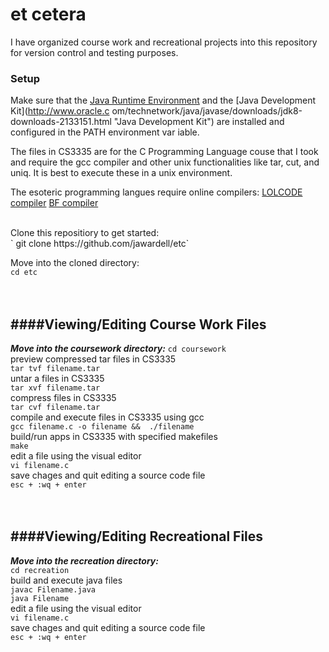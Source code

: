# et cetera

I have organized course work and recreational projects into this repository for version control and testing purposes.

### Setup
Make sure that the [Java Runtime Environment](https://java.com/en/ "Java Runtime Environment") and the [Java Development Kit](http://www.oracle.c    om/technetwork/java/javase/downloads/jdk8-downloads-2133151.html "Java Development Kit") are installed and configured in the PATH environment var    iable.

The files in CS3335 are for the C Programming Language couse that I took and require the gcc compiler and other unix functionalities like tar, cut, and uniq. It is best to execute these in a unix environment. 

The esoteric programming langues require online compilers: 
[LOLCODE compiler](https://repl.it/repls/FuzzyLowestServerapplication"LOLCODE")
[BF compiler](http://copy.sh/brainfuck/"brainfuck")

<br>
Clone this repositiory to get started:<br>
` git clone https://github.com/jawardell/etc`

Move into the cloned directory: <br>
`cd etc`
<br><br><br>

####Viewing/Editing Course Work Files
------------
***Move into the coursework directory:***
`cd coursework`
<br>
preview compressed tar files in CS3335<br>
`tar tvf filename.tar`
<br>
untar a files in CS3335<br>
`tar xvf filename.tar`
<br>
compress files in CS3335<br>
`tar cvf filename.tar`
<br>
compile and execute files in CS3335 using gcc<br>
`gcc filename.c -o filename &&  ./filename`
<br>
build/run apps in CS3335 with specified makefiles<br>
`make`
<br>
edit a file using the visual editor<br>
`vi filename.c`
<br>
save chages and quit editing a source code file<br>
`esc + :wq + enter`
<br><br><br>




####Viewing/Editing Recreational Files
------------
***Move into the recreation directory:***<br>
`cd recreation`
<br>
build and execute java files<br>
`javac Filename.java`<br>
`java Filename`
<br>
edit a file using the visual editor<br>
`vi filename.c`
<br>
save chages and quit editing a source code file<br>
`esc + :wq + enter`
<br><br><br>
